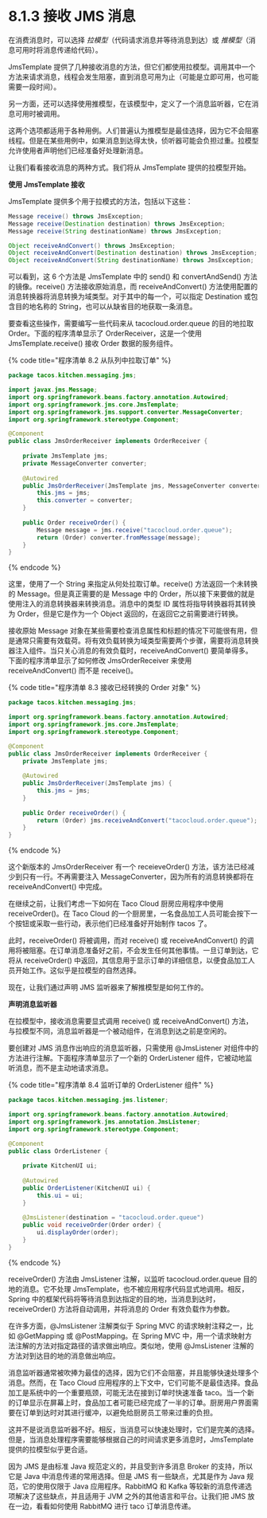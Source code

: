 # 8.1.3 接收 JMS 消息

在消费消息时，可以选择 _拉模型_（代码请求消息并等待消息到达）或 _推模型_（消息可用时将消息传递给代码）。

JmsTemplate 提供了几种接收消息的方法，但它们都使用拉模型。调用其中一个方法来请求消息，线程会发生阻塞，直到消息可用为止（可能是立即可用，也可能需要一段时间）。

另一方面，还可以选择使用推模型，在该模型中，定义了一个消息监听器，它在消息可用时被调用。

这两个选项都适用于各种用例。人们普遍认为推模型是最佳选择，因为它不会阻塞线程。但是在某些用例中，如果消息到达得太快，侦听器可能会负担过重。拉模型允许使用者声明他们已经准备好处理新消息。

让我们看看接收消息的两种方式。我们将从 JmsTemplate 提供的拉模型开始。

**使用 JmsTemplate 接收**

JmsTemplate 提供多个用于拉模式的方法，包括以下这些：

```java
Message receive() throws JmsException;
Message receive(Destination destination) throws JmsException;
Message receive(String destinationName) throws JmsException;

Object receiveAndConvert() throws JmsException;
Object receiveAndConvert(Destination destination) throws JmsException;
Object receiveAndConvert(String destinationName) throws JmsException;
```

可以看到，这 6 个方法是 JmsTemplate 中的 send\(\) 和 convertAndSend\(\) 方法的镜像。receive\(\) 方法接收原始消息，而 receiveAndConvert\(\) 方法使用配置的消息转换器将消息转换为域类型。对于其中的每一个，可以指定 Destination 或包含目的地名称的 String，也可以从缺省目的地获取一条消息。

要查看这些操作，需要编写一些代码来从 tacocloud.order.queue 的目的地拉取 Order。下面的程序清单显示了 OrderReceiver，这是一个使用 JmsTemplate.receive\(\) 接收 Order 数据的服务组件。

{% code title="程序清单 8.2 从队列中拉取订单" %}
```java
package tacos.kitchen.messaging.jms;

import javax.jms.Message;
import org.springframework.beans.factory.annotation.Autowired;
import org.springframework.jms.core.JmsTemplate;
import org.springframework.jms.support.converter.MessageConverter;
import org.springframework.stereotype.Component;

@Component
public class JmsOrderReceiver implements OrderReceiver {
    
    private JmsTemplate jms;
    private MessageConverter converter;
    
    @Autowired
    public JmsOrderReceiver(JmsTemplate jms, MessageConverter converter) {
        this.jms = jms;
        this.converter = converter;
    }
    
    public Order receiveOrder() {
        Message message = jms.receive("tacocloud.order.queue");
        return (Order) converter.fromMessage(message);
    }
}
```
{% endcode %}

这里，使用了一个 String 来指定从何处拉取订单。receive\(\) 方法返回一个未转换的 Message。但是真正需要的是 Message 中的 Order，所以接下来要做的就是使用注入的消息转换器来转换消息。消息中的类型 ID 属性将指导转换器将其转换为 Order，但是它是作为一个 Object 返回的，在返回它之前需要进行转换。

接收原始 Message 对象在某些需要检查消息属性和标题的情况下可能很有用，但是通常只需要有效载荷。将有效负载转换为域类型需要两个步骤，需要将消息转换器注入组件。当只关心消息的有效负载时，receiveAndConvert\(\) 要简单得多。下面的程序清单显示了如何修改 JmsOrderReceiver 来使用 receiveAndConvert\(\) 而不是 receive\(\)。

{% code title="程序清单 8.3 接收已经转换的 Order 对象" %}
```java
package tacos.kitchen.messaging.jms;

import org.springframework.beans.factory.annotation.Autowired;
import org.springframework.jms.core.JmsTemplate;
import org.springframework.stereotype.Component;

@Component
public class JmsOrderReceiver implements OrderReceiver {
    private JmsTemplate jms;
    
    @Autowired
    public JmsOrderReceiver(JmsTemplate jms) {
        this.jms = jms;
    }
    
    public Order receiveOrder() {
        return (Order) jms.receiveAndConvert("tacocloud.order.queue");
    }
}
```
{% endcode %}

这个新版本的 JmsOrderReceiver 有一个 receieveOrder\(\) 方法，该方法已经减少到只有一行。不再需要注入 MessageConverter，因为所有的消息转换都将在 receiveAndConvert\(\) 中完成。

在继续之前，让我们考虑一下如何在 Taco Cloud 厨房应用程序中使用 receiveOrder\(\)。在 Taco Cloud 的一个厨房里，一名食品加工人员可能会按下一个按钮或采取一些行动，表示他们已经准备好开始制作 tacos 了。

此时，receiveOrder\(\) 将被调用，而对 receive\(\) 或 receiveAndConvert\(\) 的调用将被阻塞。在订单消息准备好之前，不会发生任何其他事情。一旦订单到达，它将从 receiveOrder\(\) 中返回，其信息用于显示订单的详细信息，以便食品加工人员开始工作。这似乎是拉模型的自然选择。

现在，让我们通过声明 JMS 监听器来了解推模型是如何工作的。

**声明消息监听器**

在拉模型中，接收消息需要显式调用 receive\(\) 或 receiveAndConvert\(\) 方法，与拉模型不同，消息监听器是一个被动组件，在消息到达之前是空闲的。

要创建对 JMS 消息作出响应的消息监听器，只需使用 @JmsListener 对组件中的方法进行注解。下面程序清单显示了一个新的 OrderListener 组件，它被动地监听消息，而不是主动地请求消息。

{% code title="程序清单 8.4 监听订单的 OrderListener 组件" %}
```java
package tacos.kitchen.messaging.jms.listener;

import org.springframework.beans.factory.annotation.Autowired;
import org.springframework.jms.annotation.JmsListener;
import org.springframework.stereotype.Component;

@Component
public class OrderListener {
    
    private KitchenUI ui;
    
    @Autowired
    public OrderListener(KitchenUI ui) {
        this.ui = ui;
    }
    
    @JmsListener(destination = "tacocloud.order.queue")
    public void receiveOrder(Order order) {
        ui.displayOrder(order);
    }
}
```
{% endcode %}

receiveOrder\(\) 方法由 JmsListener 注解，以监听 tacocloud.order.queue 目的地的消息。它不处理 JmsTemplate，也不被应用程序代码显式地调用。相反，Spring 中的框架代码将等待消息到达指定的目的地，当消息到达时，receiveOrder\(\) 方法将自动调用，并将消息的 Order 有效负载作为参数。

在许多方面，@JmsListener 注解类似于 Spring MVC 的请求映射注释之一，比如 @GetMapping 或 @PostMapping。在 Spring MVC 中，用一个请求映射方法注解的方法对指定路径的请求做出响应。类似地，使用 @JmsListener 注解的方法对到达目的地的消息做出响应。

消息监听器通常被吹捧为最佳的选择，因为它们不会阻塞，并且能够快速处理多个消息。然而，在 Taco Cloud 应用程序的上下文中，它们可能不是最佳选择。食品加工是系统中的一个重要瓶颈，可能无法在接到订单时快速准备 taco。当一个新的订单显示在屏幕上时，食品加工者可能已经完成了一半的订单。厨房用户界面需要在订单到达时对其进行缓冲，以避免给厨房员工带来过重的负担。

这并不是说消息监听器不好。相反，当消息可以快速处理时，它们是完美的选择。但是，当消息处理程序需要能够根据自己的时间请求更多消息时，JmsTemplate 提供的拉模型似乎更合适。

因为 JMS 是由标准 Java 规范定义的，并且受到许多消息 Broker 的支持，所以它是 Java 中消息传递的常用选择。但是 JMS 有一些缺点，尤其是作为 Java 规范，它的使用仅限于 Java 应用程序。RabbitMQ 和 Kafka 等较新的消息传递选项解决了这些缺点，并且适用于 JVM 之外的其他语言和平台。让我们把 JMS 放在一边，看看如何使用 RabbitMQ 进行 taco 订单消息传递。


